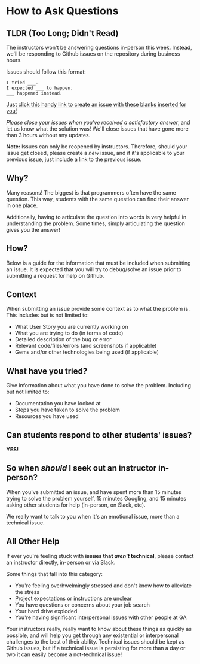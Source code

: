 # How to Ask Questions

## TLDR (Too Long; Didn't Read)
The instructors won't be answering questions in-person this week. Instead, we'll be responding to Github issues on the repository during business hours.

Issues should follow this format:
```
I tried ___.
I expected ___ to happen.
___ happened instead.
```

[Just click this handy link to create an issue with these blanks inserted for you!](https://github.com/ga-dc/project1/issues/new?title=issue+with+____&body=I+tried+_____.+I+expected+_____+to+happen._____+happened+instead.)

*Please close your issues when you've received a satisfactory answer*, and let us know what the solution was! We'll close issues that have gone more than 3 hours without any updates.

**Note:** Issues can only be reopened by instructors. Therefore, should your issue get closed, please create a *new* issue, and if it's applicable to your previous issue, just include a link to the previous issue.

## Why?
Many reasons! The biggest is that programmers often have the same question. This way, students with the same question can find their answer in one place.

Additionally, having to articulate the question into words is very helpful in understanding the problem. Some times, simply articulating the question gives you the answer!

## How?
Below is a guide for the information that must be included when submitting an issue. It is expected that you will try to debug/solve an issue prior to submitting a request for help on Github.

## Context
When submitting an issue provide some context as to what the problem is. This includes but is not limited to:
- What User Story you are currently working on
- What you are trying to do (in terms of code)
- Detailed description of the bug or error
- Relevant code/files/errors (and screenshots if applicable)
- Gems and/or other technologies being used (if applicable)

## What have you tried?
Give information about what you have done to solve the problem. Including but not limited to:
- Documentation you have looked at
- Steps you have taken to solve the problem
- Resources you have used

## Can students respond to other students' issues?
**YES!**

## So when *should* I seek out an instructor in-person?
When you've submitted an issue, and have spent more than 15 minutes trying to solve the problem yourself, 15 minutes Googling, and 15 minutes asking other students for help (in-person, on Slack, etc).

We really want to talk to you when it's an emotional issue, more than a technical issue.

## All Other Help

If ever you're feeling stuck with **issues that *aren't* technical**, please contact an instructor directly, in-person or via Slack.

Some things that fall into this category:

- You're feeling overhwelmingly stressed and don't know how to alleviate the stress
- Project expectations or instructions are unclear
- You have questions or concerns about your job search
- Your hard drive exploded
- You're having significant interpersonal issues with other people at GA

Your instructors really, really want to know about these things as quickly as possible, and will help you get through any existential or interpersonal challenges to the best of their ability. Technical issues should be kept as Github issues, but if a technical issue is persisting for more than a day or two it can easily become a not-technical issue!
